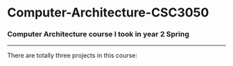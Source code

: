 # Computer-Architecture-CSC3050
### Computer Architecture course I took in year 2 Spring
---
There are totally three projects in this course:
